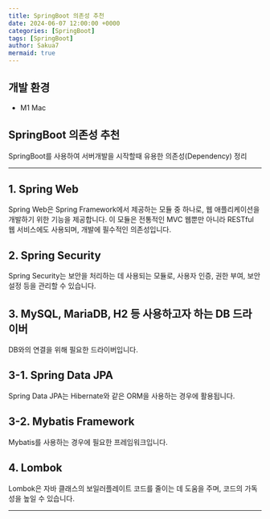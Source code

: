 ```yaml
---
title: SpringBoot 의존성 추천
date: 2024-06-07 12:00:00 +0000
categories: [SpringBoot]
tags: [SpringBoot]
author: Sakua7
mermaid: true
---
```


## 개발 환경

- <span class="env-text">M1 Mac</span>

## SpringBoot 의존성 추천

SpringBoot를 사용하여 서버개발을 시작할때 유용한 의존성(Dependency) 정리

---

## 1. Spring Web

Spring Web은 Spring Framework에서 제공하는 모듈 중 하나로, 웹 애플리케이션을 개발하기 위한 기능을 제공합니다. 이 모듈은 전통적인 MVC 웹뿐만 아니라 RESTful 웹 서비스에도 사용되며, 개발에 필수적인 의존성입니다.

## 2. Spring Security

Spring Security는 보안을 처리하는 데 사용되는 모듈로, 사용자 인증, 권한 부여, 보안 설정 등을 관리할 수 있습니다.

## 3. MySQL, MariaDB, H2 등 사용하고자 하는 DB 드라이버

DB와의 연결을 위해 필요한 드라이버입니다.

## 3-1. Spring Data JPA

Spring Data JPA는 Hibernate와 같은 ORM을 사용하는 경우에 활용됩니다.

## 3-2. Mybatis Framework

Mybatis를 사용하는 경우에 필요한 프레임워크입니다.

## 4. Lombok

Lombok은 자바 클래스의 보일러플레이트 코드를 줄이는 데 도움을 주며, 코드의 가독성을 높일 수 있습니다.

---
